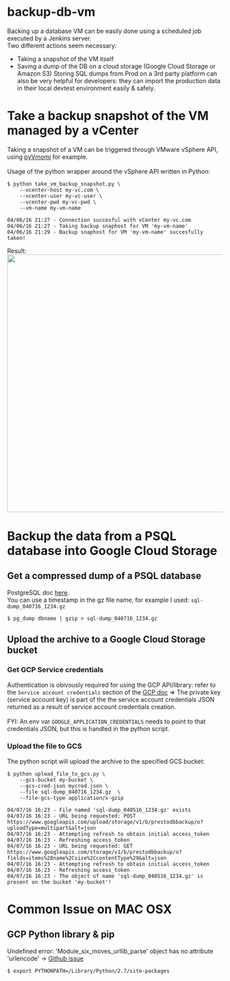 # backup-db-vm
Backing up a database VM can be easily done using a scheduled job executed by a Jenkins server.
<br>
Two different actions seem necessary:
* Taking a snapshot of the VM itself
* Saving a dump of the DB on a cloud storage (Google Cloud Storage or Amazon S3)
Storing SQL dumps from Prod on a 3rd party platform can also be very helpful for developers: they can import the production data in their local devtest environment easily & safely.

# Take a backup snapshot of the VM managed by a vCenter
Taking a snapshot of a VM can be triggered through VMware vSphere API, using [pyVmomi](https://github.com/vmware/pyvmomi) for example.
<br>
<br>
Usage of the python wrapper around the vSphere API written in Python:
````
$ python take_vm_backup_snapshot.py \
    --vcenter-host my-vc.com \
    --vcenter-user my-vc-user \
    --vcenter-pwd my-vc-pwd \
    --vm-name my-vm-name
    
04/06/16 21:27 - Connection succesful with vCenter my-vc.com
04/06/16 21:27 - Taking backup snaphost for VM 'my-vm-name'
04/06/16 21:29 - Backup snaphost for VM 'my-vm-name' succesfully taken!
````
Result:
<br><img src="https://github.com/craimbert/backup-db-vm/blob/master/list_backup_snapshots_vcenter.png" width="600" >


# Backup the data from a PSQL database into Google Cloud Storage
## Get a compressed dump of a PSQL database
PostgreSQL doc [here](http://www.postgresql.org/docs/9.1/static/backup-dump.html).<br>
You can use a timestamp in the gz file name, for example I used: `sql-dump_040716_1234.gz`
````
$ pg_dump dbname | gzip > sql-dump_040716_1234.gz
````
## Upload the archive to a Google Cloud Storage bucket

### Get GCP Service credentials
Authentication is obivously required for using the GCP API/library: refer to the `Service account credentials` section of the [GCP doc](https://cloud.google.com/storage/docs/authentication?hl=en#service_accounts) => The private key (service account key) is part of the the service account credentials JSON returned as a result of service account credentials creation.
<br>
<br>
FYI: An env var `GOOGLE_APPLICATION_CREDENTIALS` needs to point to that credentials JSON, but this is handled in the python script.

### Upload the file to GCS
The python script will upload the archive to the specified GCS bucket:
````
$ python upload_file_to_gcs.py \
    --gcs-bucket my-bucket \
    --gcs-cred-json mycred.json \
    --file sql-dump_040716_1234.gz  \
    --file-gcs-type application/x-gzip
    
04/07/16 16:23 - File named 'sql-dump_040516_1234.gz' exists
04/07/16 16:23 - URL being requested: POST https://www.googleapis.com/upload/storage/v1/b/prestodbbackup/o?uploadType=multipart&alt=json
04/07/16 16:23 - Attempting refresh to obtain initial access_token
04/07/16 16:23 - Refreshing access_token
04/07/16 16:23 - URL being requested: GET https://www.googleapis.com/storage/v1/b/prestodbbackup/o?fields=items%28name%2Csize%2CcontentType%29&alt=json
04/07/16 16:23 - Attempting refresh to obtain initial access_token
04/07/16 16:23 - Refreshing access_token
04/07/16 16:23 - The object of name 'sql-dump_040516_1234.gz' is present on the bucket 'my-bucket'!
````
# Common Issue on MAC OSX
## GCP Python library & pip
Undefined error: 'Module_six_moves_urllib_parse' object has no attribute 'urlencode' -> [Github issue](https://github.com/google/google-api-python-client/issues/100)
````
$ export PYTHONPATH=/Library/Python/2.7/site-packages
````
